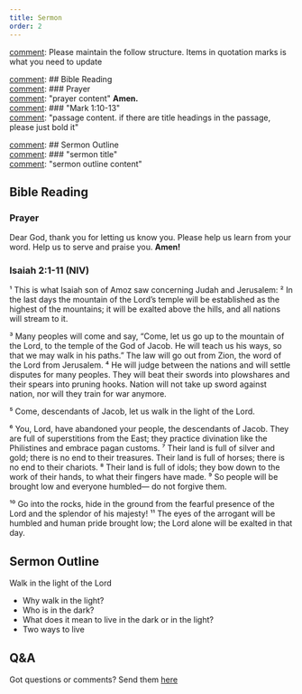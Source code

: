```yaml
---
title: Sermon 
order: 2
---
```


[comment]: Please maintain the follow structure. Items in quotation marks is what you need to update

[comment]: ## Bible Reading  
[comment]: ### Prayer  
[comment]: "prayer content"  **Amen.**  
[comment]:  ### "Mark 1:10-13"  
[comment]: "passage content. if there are title headings in the passage, please just bold it"  

[comment]: ## Sermon Outline  
[comment]: ### "sermon title"  
[comment]: "sermon outline content"  

[comment]: ------------------------------------------------------------------------------------
## Bible Reading
### Prayer
Dear God, thank you for letting us know you. Please help us learn from your word. Help us to serve and praise you. **Amen!**

### Isaiah 2:1-11 (NIV)
¹ This is what Isaiah son of Amoz saw concerning Judah and Jerusalem:
² In the last days
the mountain of the Lord’s temple will be established
as the highest of the mountains;
it will be exalted above the hills,
and all nations will stream to it.

³ Many peoples will come and say,
“Come, let us go up to the mountain of the Lord,
to the temple of the God of Jacob.
He will teach us his ways,
so that we may walk in his paths.”
The law will go out from Zion,
the word of the Lord from Jerusalem.
⁴ He will judge between the nations
and will settle disputes for many peoples.
They will beat their swords into plowshares
and their spears into pruning hooks.
Nation will not take up sword against nation,
nor will they train for war anymore.

⁵ Come, descendants of Jacob,
let us walk in the light of the Lord.

⁶ You, Lord, have abandoned your people,
the descendants of Jacob.
They are full of superstitions from the East;
they practice divination like the Philistines
and embrace pagan customs.
⁷ Their land is full of silver and gold;
there is no end to their treasures.
Their land is full of horses;
there is no end to their chariots.
⁸ Their land is full of idols;
they bow down to the work of their hands,
to what their fingers have made.
⁹ So people will be brought low
and everyone humbled—
do not forgive them.

¹⁰ Go into the rocks, hide in the ground
from the fearful presence of the Lord
and the splendor of his majesty!
¹¹ The eyes of the arrogant will be humbled
and human pride brought low;
the Lord alone will be exalted in that day.

## Sermon Outline
Walk in the light of the Lord
- Why walk in the light?
- Who is in the dark?
- What does it mean to live in the dark or in the light?
- Two ways to live




## Q&A
Got questions or comments? Send them [here](https://tinyurl.com/SGHACQuestionsAnswers)
